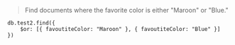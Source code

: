 >Find documents where the favorite color is either "Maroon" or "Blue."
```
db.test2.find({
    $or: [{ favoutiteColor: "Maroon" }, { favoutiteColor: "Blue" }]
})
```